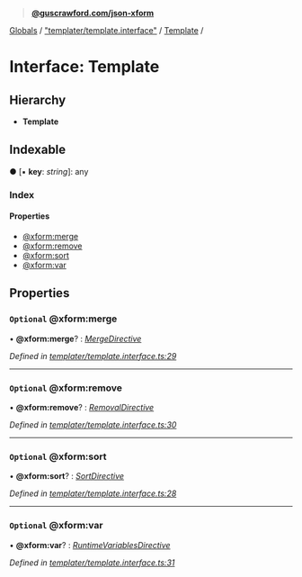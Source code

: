 > **[@guscrawford.com/json-xform](../README.md)**

[Globals](../globals.md) / ["templater/template.interface"](../modules/_templater_template_interface_.md) / [Template](_templater_template_interface_.template.md) /

# Interface: Template

## Hierarchy

* **Template**

## Indexable

● \[▪ **key**: *string*\]: any

### Index

#### Properties

* [@xform:merge](_templater_template_interface_.template.md#optional-@xform:merge)
* [@xform:remove](_templater_template_interface_.template.md#optional-@xform:remove)
* [@xform:sort](_templater_template_interface_.template.md#optional-@xform:sort)
* [@xform:var](_templater_template_interface_.template.md#optional-@xform:var)

## Properties

### `Optional` @xform:merge

• **@xform:merge**? : *[MergeDirective](_templater_template_interface_.mergedirective.md)*

*Defined in [templater/template.interface.ts:29](https://github.com/guscrawford-com/json-xform/blob/adb43d7/src/templater/template.interface.ts#L29)*

___

### `Optional` @xform:remove

• **@xform:remove**? : *[RemovalDirective](_templater_template_interface_.removaldirective.md)*

*Defined in [templater/template.interface.ts:30](https://github.com/guscrawford-com/json-xform/blob/adb43d7/src/templater/template.interface.ts#L30)*

___

### `Optional` @xform:sort

• **@xform:sort**? : *[SortDirective](_templater_template_interface_.sortdirective.md)*

*Defined in [templater/template.interface.ts:28](https://github.com/guscrawford-com/json-xform/blob/adb43d7/src/templater/template.interface.ts#L28)*

___

### `Optional` @xform:var

• **@xform:var**? : *[RuntimeVariablesDirective](_templater_template_interface_.runtimevariablesdirective.md)*

*Defined in [templater/template.interface.ts:31](https://github.com/guscrawford-com/json-xform/blob/adb43d7/src/templater/template.interface.ts#L31)*